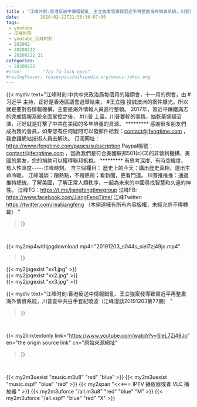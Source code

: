 ```yaml
---
title : "江峰时刻:香港反送中情報錯亂、王立強案發導致習近平再整肅海外情資系統，川普查中共白手套紀曉波（江峰漫談20191203第77期） "
date:        2020-02-22T21:50:36-07:00
tags:
 - youtube
 - 江峰时刻
 - youtube_江峰时刻
 - 202002
 - 20200222
 - 20200222_21
categories:
 - 20200222
#icon:        "fas fa-lock-open"
#resImgTeaser: teaserpics/wikipedia.org/emacs-jokes.png
---
```


{{< mydiv text="江峰时刻:中共中央政治局每個月的碰頭會，十一月的例會，由 #习近平 主持，正好是香港區議會選舉結束， #王立強 投誠澳洲的案件爆光。所以就是要對各情報機構，主要是海外情報人員進行整頓。 2017年，習近平躊躇滿志的完成情報系統全面掌控之後， #川普 上臺。川普要幹的事情，抽乾華盛頓沼澤，正好就是打擊了中共在美國的多年培養的資源。     ********* 感謝很多朋友們成為我的會員，如果您有任何疑問可以發郵件給我：contact@jfengtime.com ，我會讓網站技術人員去解決。 订阅网址：https://www.jfengtime.com/pages/subscription Paypal帳號：contact@jfengtime.com ，因為我們是符合美國联邦501(c)(3)的非營利機構，美國的朋友，您的捐款可以獲得聯邦抵稅。     ********* 有思考深度、有時空緯度、有人性溫度-----江峰時刻。 含三個欄目： 歷史上的今天：講出歷史真相，道出生命冷暖。 江峰漫談：蹭熱點，不蹭熱鬧；看新聞，更看門道。 川普推推推：通過推特總統，了解美國，了解正常人類秩序，一起為未來的中國尋找智慧和久違的神性。  江峰TG：https://t.me/jiangfengtimegroup 江峰FB: https://www.facebook.com/JiangFengTime/ 江峰Twitter: https://twitter.com/realjiangfeng （本頻道擁有所有內容版權，未經允許不得轉載） "
>}}
<br>


{{< my2mp4withjpgdownload mp4="20191203_s044s_siel7zj49jo.mp4"
>}}

{{< my2jpgexist "xx1.jpg" >}}<br>
{{< my2jpgexist "xx2.jpg" >}}<br>
{{< my2jpgexist "xx3.jpg" >}}<br>



{{< mydiv text="江峰时刻:香港反送中情報錯亂、王立強案發導致習近平再整肅海外情資系統，川普查中共白手套紀曉波（江峰漫談20191203第77期） "
>}}
<br>

{{< my2linktextonly link="https://www.youtube.com/watch?v=SIeL7Zj49Jo"
en="the origin source link" cn="原始來源網址"
>}}


<br>

{{< my2m3uexist "music.m3u8" "red"  "blue" >}} {{< my2m3uexist "music.xspf" "blue" "red"  >}} {{< my2span "<<<=== IPTV 播放器或者 VLC 播放器 " >}} {{< my2m3uforce "/all.m3u8" "red"  "blue" "M" >}} {{< my2m3uforce "/all.xspf" "blue" "red"  "X" >}} 
